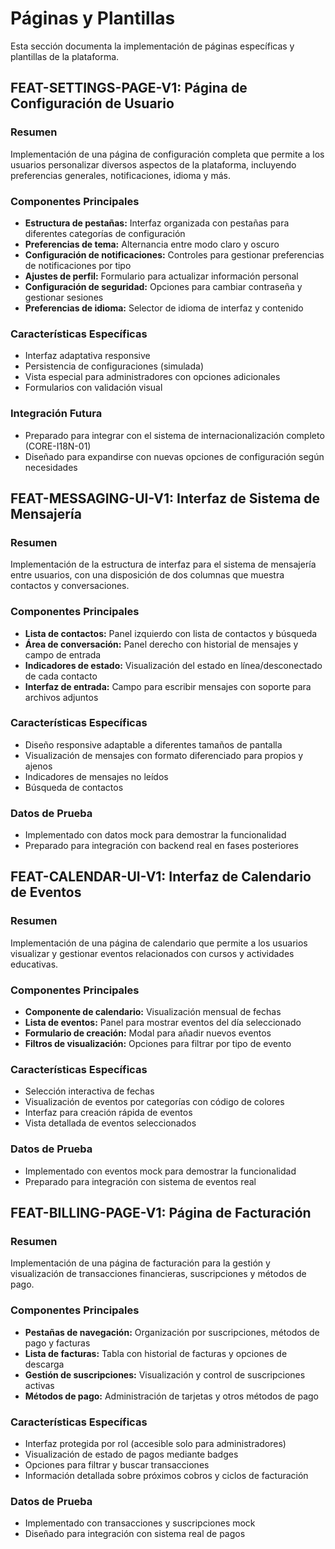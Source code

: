 
# Páginas y Plantillas

Esta sección documenta la implementación de páginas específicas y plantillas de la plataforma.

## FEAT-SETTINGS-PAGE-V1: Página de Configuración de Usuario

### Resumen
Implementación de una página de configuración completa que permite a los usuarios personalizar diversos aspectos de la plataforma, incluyendo preferencias generales, notificaciones, idioma y más.

### Componentes Principales
- **Estructura de pestañas:** Interfaz organizada con pestañas para diferentes categorías de configuración
- **Preferencias de tema:** Alternancia entre modo claro y oscuro
- **Configuración de notificaciones:** Controles para gestionar preferencias de notificaciones por tipo
- **Ajustes de perfil:** Formulario para actualizar información personal
- **Configuración de seguridad:** Opciones para cambiar contraseña y gestionar sesiones
- **Preferencias de idioma:** Selector de idioma de interfaz y contenido

### Características Específicas
- Interfaz adaptativa responsive
- Persistencia de configuraciones (simulada)
- Vista especial para administradores con opciones adicionales
- Formularios con validación visual

### Integración Futura
- Preparado para integrar con el sistema de internacionalización completo (CORE-I18N-01)
- Diseñado para expandirse con nuevas opciones de configuración según necesidades

## FEAT-MESSAGING-UI-V1: Interfaz de Sistema de Mensajería

### Resumen
Implementación de la estructura de interfaz para el sistema de mensajería entre usuarios, con una disposición de dos columnas que muestra contactos y conversaciones.

### Componentes Principales
- **Lista de contactos:** Panel izquierdo con lista de contactos y búsqueda
- **Área de conversación:** Panel derecho con historial de mensajes y campo de entrada
- **Indicadores de estado:** Visualización del estado en línea/desconectado de cada contacto
- **Interfaz de entrada:** Campo para escribir mensajes con soporte para archivos adjuntos

### Características Específicas
- Diseño responsive adaptable a diferentes tamaños de pantalla
- Visualización de mensajes con formato diferenciado para propios y ajenos
- Indicadores de mensajes no leídos
- Búsqueda de contactos

### Datos de Prueba
- Implementado con datos mock para demostrar la funcionalidad
- Preparado para integración con backend real en fases posteriores

## FEAT-CALENDAR-UI-V1: Interfaz de Calendario de Eventos

### Resumen
Implementación de una página de calendario que permite a los usuarios visualizar y gestionar eventos relacionados con cursos y actividades educativas.

### Componentes Principales
- **Componente de calendario:** Visualización mensual de fechas
- **Lista de eventos:** Panel para mostrar eventos del día seleccionado
- **Formulario de creación:** Modal para añadir nuevos eventos
- **Filtros de visualización:** Opciones para filtrar por tipo de evento

### Características Específicas
- Selección interactiva de fechas
- Visualización de eventos por categorías con código de colores
- Interfaz para creación rápida de eventos
- Vista detallada de eventos seleccionados

### Datos de Prueba
- Implementado con eventos mock para demostrar la funcionalidad
- Preparado para integración con sistema de eventos real

## FEAT-BILLING-PAGE-V1: Página de Facturación

### Resumen
Implementación de una página de facturación para la gestión y visualización de transacciones financieras, suscripciones y métodos de pago.

### Componentes Principales
- **Pestañas de navegación:** Organización por suscripciones, métodos de pago y facturas
- **Lista de facturas:** Tabla con historial de facturas y opciones de descarga
- **Gestión de suscripciones:** Visualización y control de suscripciones activas
- **Métodos de pago:** Administración de tarjetas y otros métodos de pago

### Características Específicas
- Interfaz protegida por rol (accesible solo para administradores)
- Visualización de estado de pagos mediante badges
- Opciones para filtrar y buscar transacciones
- Información detallada sobre próximos cobros y ciclos de facturación

### Datos de Prueba
- Implementado con transacciones y suscripciones mock
- Diseñado para integración con sistema real de pagos
